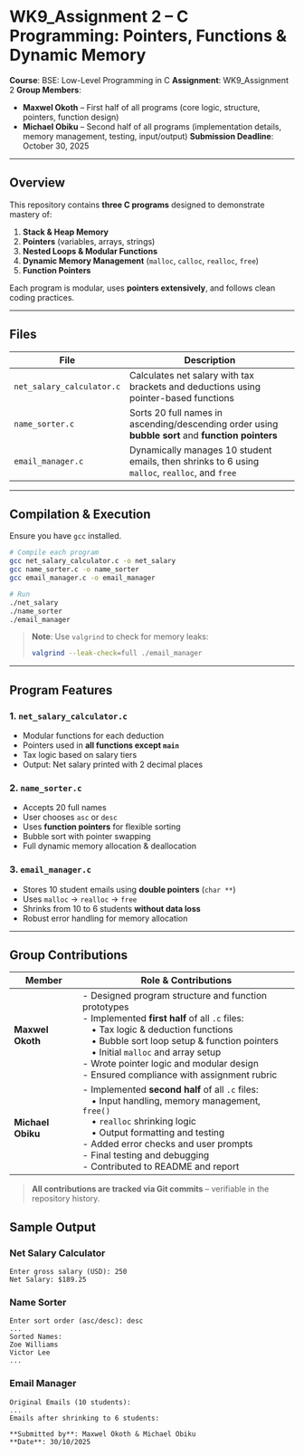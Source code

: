 # WK9_Assignment 2 – C Programming: Pointers, Functions & Dynamic Memory

**Course**: BSE: Low-Level Programming in C
**Assignment**: WK9_Assignment 2
**Group Members**:
- **Maxwel Okoth** – First half of all programs (core logic, structure, pointers, function design)
- **Michael Obiku** – Second half of all programs (implementation details, memory management, testing, input/output)
**Submission Deadline**: October 30, 2025

---

## Overview

This repository contains **three C programs** designed to demonstrate mastery of:

1. **Stack & Heap Memory**
2. **Pointers** (variables, arrays, strings)
3. **Nested Loops & Modular Functions**
4. **Dynamic Memory Management** (`malloc`, `calloc`, `realloc`, `free`)
5. **Function Pointers**

Each program is modular, uses **pointers extensively**, and follows clean coding practices.

---

## Files

| File | Description |
|------|-----------|
| `net_salary_calculator.c` | Calculates net salary with tax brackets and deductions using pointer-based functions |
| `name_sorter.c` | Sorts 20 full names in ascending/descending order using **bubble sort** and **function pointers** |
| `email_manager.c` | Dynamically manages 10 student emails, then shrinks to 6 using `malloc`, `realloc`, and `free` |

---

## Compilation & Execution

Ensure you have `gcc` installed.

```bash
# Compile each program
gcc net_salary_calculator.c -o net_salary
gcc name_sorter.c -o name_sorter
gcc email_manager.c -o email_manager

# Run
./net_salary
./name_sorter
./email_manager
```

> **Note**: Use `valgrind` to check for memory leaks:
> ```bash
> valgrind --leak-check=full ./email_manager
> ```

---

## Program Features

### 1. `net_salary_calculator.c`
- Modular functions for each deduction
- Pointers used in **all functions except `main`**
- Tax logic based on salary tiers
- Output: Net salary printed with 2 decimal places

### 2. `name_sorter.c`
- Accepts 20 full names
- User chooses `asc` or `desc`
- Uses **function pointers** for flexible sorting
- Bubble sort with pointer swapping
- Full dynamic memory allocation & deallocation

### 3. `email_manager.c`
- Stores 10 student emails using **double pointers** (`char **`)
- Uses `malloc` → `realloc` → `free`
- Shrinks from 10 to 6 students **without data loss**
- Robust error handling for memory allocation

---

## Group Contributions

| Member | Role & Contributions |
|-------|------------------------|
| **Maxwel Okoth** | - Designed program structure and function prototypes<br>- Implemented **first half** of all `.c` files:<br> • Tax logic & deduction functions<br> • Bubble sort loop setup & function pointers<br> • Initial `malloc` and array setup<br>- Wrote pointer logic and modular design<br>- Ensured compliance with assignment rubric |
| **Michael Obiku** | - Implemented **second half** of all `.c` files:<br> • Input handling, memory management, `free()`<br> • `realloc` shrinking logic<br> • Output formatting and testing<br>- Added error checks and user prompts<br>- Final testing and debugging<br>- Contributed to README and report |

> **All contributions are tracked via Git commits** – verifiable in the repository history.

## Sample Output

### Net Salary Calculator
```
Enter gross salary (USD): 250
Net Salary: $189.25
```

### Name Sorter
```
Enter sort order (asc/desc): desc
...
Sorted Names:
Zoe Williams
Victor Lee
...
```

### Email Manager
```
Original Emails (10 students):
...
Emails after shrinking to 6 students:

**Submitted by**: Maxwel Okoth & Michael Obiku
**Date**: 30/10/2025
